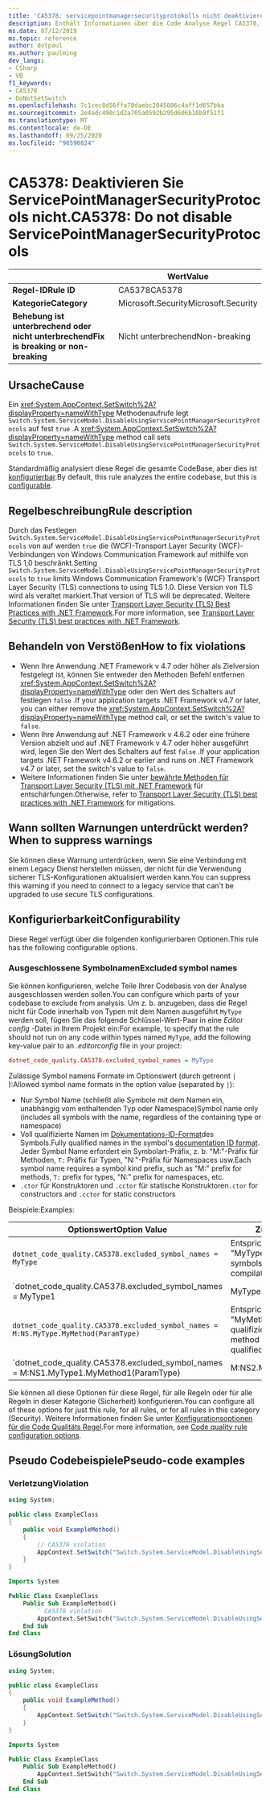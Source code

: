 ```yaml
---
title: 'CA5378: servicepointmanagersecurityprotokolls nicht deaktivieren (Code Analyse)'
description: Enthält Informationen über die Code Analyse Regel CA5378, einschließlich der Gründe, der Behebung von Verstößen und der Zeit, zu der Sie unterdrückt werden soll.
ms.date: 07/12/2019
ms.topic: reference
author: dotpaul
ms.author: paulming
dev_langs:
- CSharp
- VB
f1_keywords:
- CA5378
- DoNotSetSwitch
ms.openlocfilehash: 7c1cec8d56ffa70daebc2045086c4aff1d657bba
ms.sourcegitcommit: 2e4adc490c1d2a705a0592b295d606b10b9f51f1
ms.translationtype: MT
ms.contentlocale: de-DE
ms.lasthandoff: 09/25/2020
ms.locfileid: "96590824"
---
```

# <a name="ca5378-do-not-disable-servicepointmanagersecurityprotocols"></a><span data-ttu-id="f3936-103">CA5378: Deaktivieren Sie ServicePointManagerSecurityProtocols nicht.</span><span class="sxs-lookup"><span data-stu-id="f3936-103">CA5378: Do not disable ServicePointManagerSecurityProtocols</span></span>

| | <span data-ttu-id="f3936-104">Wert</span><span class="sxs-lookup"><span data-stu-id="f3936-104">Value</span></span> |
|-|-|
| <span data-ttu-id="f3936-105">**Regel-ID**</span><span class="sxs-lookup"><span data-stu-id="f3936-105">**Rule ID**</span></span> |<span data-ttu-id="f3936-106">CA5378</span><span class="sxs-lookup"><span data-stu-id="f3936-106">CA5378</span></span>|
| <span data-ttu-id="f3936-107">**Kategorie**</span><span class="sxs-lookup"><span data-stu-id="f3936-107">**Category**</span></span> |<span data-ttu-id="f3936-108">Microsoft.Security</span><span class="sxs-lookup"><span data-stu-id="f3936-108">Microsoft.Security</span></span>|
| <span data-ttu-id="f3936-109">**Behebung ist unterbrechend oder nicht unterbrechend**</span><span class="sxs-lookup"><span data-stu-id="f3936-109">**Fix is breaking or non-breaking**</span></span> |<span data-ttu-id="f3936-110">Nicht unterbrechend</span><span class="sxs-lookup"><span data-stu-id="f3936-110">Non-breaking</span></span>|

## <a name="cause"></a><span data-ttu-id="f3936-111">Ursache</span><span class="sxs-lookup"><span data-stu-id="f3936-111">Cause</span></span>

<span data-ttu-id="f3936-112">Ein <xref:System.AppContext.SetSwitch%2A?displayProperty=nameWithType> Methodenaufrufe legt `Switch.System.ServiceModel.DisableUsingServicePointManagerSecurityProtocols` auf fest `true` .</span><span class="sxs-lookup"><span data-stu-id="f3936-112">A <xref:System.AppContext.SetSwitch%2A?displayProperty=nameWithType> method call sets `Switch.System.ServiceModel.DisableUsingServicePointManagerSecurityProtocols` to `true`.</span></span>

<span data-ttu-id="f3936-113">Standardmäßig analysiert diese Regel die gesamte CodeBase, aber dies ist [konfigurierbar](#configurability).</span><span class="sxs-lookup"><span data-stu-id="f3936-113">By default, this rule analyzes the entire codebase, but this is [configurable](#configurability).</span></span>

## <a name="rule-description"></a><span data-ttu-id="f3936-114">Regelbeschreibung</span><span class="sxs-lookup"><span data-stu-id="f3936-114">Rule description</span></span>

<span data-ttu-id="f3936-115">Durch das Festlegen `Switch.System.ServiceModel.DisableUsingServicePointManagerSecurityProtocols` von auf werden `true` die (WCF)-Transport Layer Security (WCF)-Verbindungen von Windows Communication Framework auf mithilfe von TLS 1,0 beschränkt.</span><span class="sxs-lookup"><span data-stu-id="f3936-115">Setting `Switch.System.ServiceModel.DisableUsingServicePointManagerSecurityProtocols` to `true` limits Windows Communication Framework's (WCF) Transport Layer Security (TLS) connections to using TLS 1.0.</span></span> <span data-ttu-id="f3936-116">Diese Version von TLS wird als veraltet markiert.</span><span class="sxs-lookup"><span data-stu-id="f3936-116">That version of TLS will be deprecated.</span></span> <span data-ttu-id="f3936-117">Weitere Informationen finden Sie unter [Transport Layer Security (TLS) Best Practices with .NET Framework](../../../framework/network-programming/tls.md#switchsystemservicemodeldisableusingservicepointmanagersecurityprotocols).</span><span class="sxs-lookup"><span data-stu-id="f3936-117">For more information, see [Transport Layer Security (TLS) best practices with .NET Framework](../../../framework/network-programming/tls.md#switchsystemservicemodeldisableusingservicepointmanagersecurityprotocols).</span></span>

## <a name="how-to-fix-violations"></a><span data-ttu-id="f3936-118">Behandeln von Verstößen</span><span class="sxs-lookup"><span data-stu-id="f3936-118">How to fix violations</span></span>

- <span data-ttu-id="f3936-119">Wenn Ihre Anwendung .NET Framework v 4.7 oder höher als Zielversion festgelegt ist, können Sie entweder den Methoden Befehl entfernen <xref:System.AppContext.SetSwitch%2A?displayProperty=nameWithType> oder den Wert des Schalters auf festlegen `false` .</span><span class="sxs-lookup"><span data-stu-id="f3936-119">If your application targets .NET Framework v4.7 or later, you can either remove the <xref:System.AppContext.SetSwitch%2A?displayProperty=nameWithType> method call, or set the switch's value to `false`.</span></span>
- <span data-ttu-id="f3936-120">Wenn Ihre Anwendung auf .NET Framework v 4.6.2 oder eine frühere Version abzielt und auf .NET Framework v 4.7 oder höher ausgeführt wird, legen Sie den Wert des Schalters auf fest `false` .</span><span class="sxs-lookup"><span data-stu-id="f3936-120">If your application targets .NET Framework v4.6.2 or earlier and runs on .NET Framework v4.7 or later, set the switch's value to `false`.</span></span>
- <span data-ttu-id="f3936-121">Weitere Informationen finden Sie unter [bewährte Methoden für Transport Layer Security (TLS) mit .NET Framework](../../../framework/network-programming/tls.md) für entschärfungen.</span><span class="sxs-lookup"><span data-stu-id="f3936-121">Otherwise, refer to [Transport Layer Security (TLS) best practices with .NET Framework](../../../framework/network-programming/tls.md) for mitigations.</span></span>

## <a name="when-to-suppress-warnings"></a><span data-ttu-id="f3936-122">Wann sollten Warnungen unterdrückt werden?</span><span class="sxs-lookup"><span data-stu-id="f3936-122">When to suppress warnings</span></span>

<span data-ttu-id="f3936-123">Sie können diese Warnung unterdrücken, wenn Sie eine Verbindung mit einem Legacy Dienst herstellen müssen, der nicht für die Verwendung sicherer TLS-Konfigurationen aktualisiert werden kann.</span><span class="sxs-lookup"><span data-stu-id="f3936-123">You can suppress this warning if you need to connect to a legacy service that can't be upgraded to use secure TLS configurations.</span></span>

## <a name="configurability"></a><span data-ttu-id="f3936-124">Konfigurierbarkeit</span><span class="sxs-lookup"><span data-stu-id="f3936-124">Configurability</span></span>

<span data-ttu-id="f3936-125">Diese Regel verfügt über die folgenden konfigurierbaren Optionen.</span><span class="sxs-lookup"><span data-stu-id="f3936-125">This rule has the following configurable options.</span></span>

### <a name="excluded-symbol-names"></a><span data-ttu-id="f3936-126">Ausgeschlossene Symbolnamen</span><span class="sxs-lookup"><span data-stu-id="f3936-126">Excluded symbol names</span></span>

<span data-ttu-id="f3936-127">Sie können konfigurieren, welche Teile Ihrer Codebasis von der Analyse ausgeschlossen werden sollen.</span><span class="sxs-lookup"><span data-stu-id="f3936-127">You can configure which parts of your codebase to exclude from analysis.</span></span> <span data-ttu-id="f3936-128">Um z. b. anzugeben, dass die Regel nicht für Code innerhalb von Typen mit dem Namen ausgeführt `MyType` werden soll, fügen Sie das folgende Schlüssel-Wert-Paar in eine *Editor config* -Datei in Ihrem Projekt ein:</span><span class="sxs-lookup"><span data-stu-id="f3936-128">For example, to specify that the rule should not run on any code within types named `MyType`, add the following key-value pair to an *.editorconfig* file in your project:</span></span>

```ini
dotnet_code_quality.CA5378.excluded_symbol_names = MyType
```

<span data-ttu-id="f3936-129">Zulässige Symbol namens Formate im Optionswert (durch getrennt `|` ):</span><span class="sxs-lookup"><span data-stu-id="f3936-129">Allowed symbol name formats in the option value (separated by `|`):</span></span>

- <span data-ttu-id="f3936-130">Nur Symbol Name (schließt alle Symbole mit dem Namen ein, unabhängig vom enthaltenden Typ oder Namespace)</span><span class="sxs-lookup"><span data-stu-id="f3936-130">Symbol name only (includes all symbols with the name, regardless of the containing type or namespace)</span></span>
- <span data-ttu-id="f3936-131">Voll qualifizierte Namen im [Dokumentations-ID-Format](https://github.com/dotnet/csharplang/blob/master/spec/documentation-comments.md#id-string-format)des Symbols.</span><span class="sxs-lookup"><span data-stu-id="f3936-131">Fully qualified names in the symbol's [documentation ID format](https://github.com/dotnet/csharplang/blob/master/spec/documentation-comments.md#id-string-format).</span></span> <span data-ttu-id="f3936-132">Jeder Symbol Name erfordert ein Symbolart-Präfix, z. b. "M:"-Präfix für Methoden, `T:` Präfix für Typen, "N:"-Präfix für Namespaces usw.</span><span class="sxs-lookup"><span data-stu-id="f3936-132">Each symbol name requires a symbol kind prefix, such as "M:" prefix for methods, `T:` prefix for types, "N:" prefix for namespaces, etc.</span></span>
- <span data-ttu-id="f3936-133">`.ctor` für Konstruktoren und `.cctor` für statische Konstruktoren</span><span class="sxs-lookup"><span data-stu-id="f3936-133">`.ctor` for constructors and `.cctor` for static constructors</span></span>

<span data-ttu-id="f3936-134">Beispiele:</span><span class="sxs-lookup"><span data-stu-id="f3936-134">Examples:</span></span>

| <span data-ttu-id="f3936-135">Optionswert</span><span class="sxs-lookup"><span data-stu-id="f3936-135">Option Value</span></span> | <span data-ttu-id="f3936-136">Zusammenfassung</span><span class="sxs-lookup"><span data-stu-id="f3936-136">Summary</span></span> |
| --- | --- |
|`dotnet_code_quality.CA5378.excluded_symbol_names = MyType` | <span data-ttu-id="f3936-137">Entspricht allen Symbolen mit dem Namen "MyType" in der Kompilierung.</span><span class="sxs-lookup"><span data-stu-id="f3936-137">Matches all symbols named 'MyType' in the compilation</span></span>
|`dotnet_code_quality.CA5378.excluded_symbol_names = MyType1|MyType2` | <span data-ttu-id="f3936-138">Entspricht allen Symbolen mit dem Namen "MyType1" oder "MyType2" in der Kompilierung.</span><span class="sxs-lookup"><span data-stu-id="f3936-138">Matches all symbols named either 'MyType1' or 'MyType2' in the compilation</span></span>
|`dotnet_code_quality.CA5378.excluded_symbol_names = M:NS.MyType.MyMethod(ParamType)` | <span data-ttu-id="f3936-139">Entspricht der bestimmten Methode "MyMethod" mit der angegebenen voll qualifizierten Signatur.</span><span class="sxs-lookup"><span data-stu-id="f3936-139">Matches specific method 'MyMethod' with given fully qualified signature</span></span>
|`dotnet_code_quality.CA5378.excluded_symbol_names = M:NS1.MyType1.MyMethod1(ParamType)|M:NS2.MyType2.MyMethod2(ParamType)` | <span data-ttu-id="f3936-140">Entspricht den spezifischen Methoden "MyMethod1" und "MyMethod2" mit der entsprechenden voll qualifizierten Signatur.</span><span class="sxs-lookup"><span data-stu-id="f3936-140">Matches specific methods 'MyMethod1' and 'MyMethod2' with respective fully qualified signature</span></span>

<span data-ttu-id="f3936-141">Sie können all diese Optionen für diese Regel, für alle Regeln oder für alle Regeln in dieser Kategorie (Sicherheit) konfigurieren.</span><span class="sxs-lookup"><span data-stu-id="f3936-141">You can configure all of these options for just this rule, for all rules, or for all rules in this category (Security).</span></span> <span data-ttu-id="f3936-142">Weitere Informationen finden Sie unter [Konfigurationsoptionen für die Code Qualitäts Regel](../code-quality-rule-options.md).</span><span class="sxs-lookup"><span data-stu-id="f3936-142">For more information, see [Code quality rule configuration options](../code-quality-rule-options.md).</span></span>

## <a name="pseudo-code-examples"></a><span data-ttu-id="f3936-143">Pseudo Codebeispiele</span><span class="sxs-lookup"><span data-stu-id="f3936-143">Pseudo-code examples</span></span>

### <a name="violation"></a><span data-ttu-id="f3936-144">Verletzung</span><span class="sxs-lookup"><span data-stu-id="f3936-144">Violation</span></span>

```csharp
using System;

public class ExampleClass
{
    public void ExampleMethod()
    {
        // CA5378 violation
        AppContext.SetSwitch("Switch.System.ServiceModel.DisableUsingServicePointManagerSecurityProtocols", true);
    }
}
```

```vb
Imports System

Public Class ExampleClass
    Public Sub ExampleMethod()
        ' CA5378 violation
        AppContext.SetSwitch("Switch.System.ServiceModel.DisableUsingServicePointManagerSecurityProtocols", true)
    End Sub
End Class
```

### <a name="solution"></a><span data-ttu-id="f3936-145">Lösung</span><span class="sxs-lookup"><span data-stu-id="f3936-145">Solution</span></span>

```csharp
using System;

public class ExampleClass
{
    public void ExampleMethod()
    {
        AppContext.SetSwitch("Switch.System.ServiceModel.DisableUsingServicePointManagerSecurityProtocols", false);
    }
}
```

```vb
Imports System

Public Class ExampleClass
    Public Sub ExampleMethod()
        AppContext.SetSwitch("Switch.System.ServiceModel.DisableUsingServicePointManagerSecurityProtocols", false)
    End Sub
End Class
```
